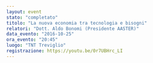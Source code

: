 ```yaml
---
layout: event
stato: "completato"
titolo: "La nuova economia tra tecnologia e bisogni"
relatori: "Dott. Aldo Bonomi (Presidente AASTER)"
data_evento: "2016-10-25"
ora_evento: "20:45"
luogo: "TNT Treviglio"
registrazione: https://youtu.be/0r7UBHrc_LI
---
```


